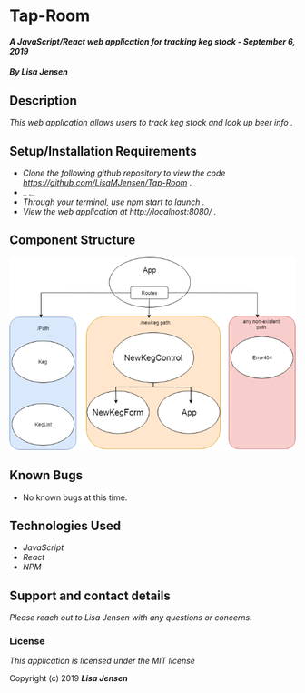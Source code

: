 # Tap-Room 

#### _A JavaScript/React web application for tracking keg stock - September 6, 2019_

#### _By **Lisa Jensen**_

## Description

_This web application allows users to track keg stock and look up beer info ._

## Setup/Installation Requirements

* _Clone the following github repository to view the code https://github.com/LisaMJensen/Tap-Room  ._
* _   ._
* _Through your terminal, use npm start to launch  ._
* _View the web application at http://localhost:8080/  ._

## Component Structure
<img src="Component Structure.png"/>

## Known Bugs
* No known bugs at this time.

## Technologies Used

* _JavaScript_
* _React_
* _NPM_

## Support and contact details

_Please reach out to Lisa Jensen with any questions or concerns._

### License

*This application is licensed under the MIT license*

Copyright (c) 2019 **_Lisa Jensen_**